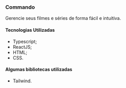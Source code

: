 ### Commando

Gerencie seus filmes e séries de forma fácil e intuitiva.

#### Tecnologias Utilizadas

- Typescript;
- ReactJS;
- HTML;
- CSS.

#### Algumas bibliotecas utilizadas

- Tailwind.
